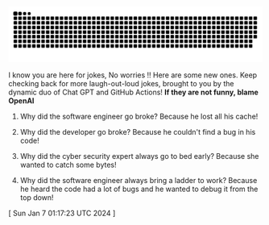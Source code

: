 <picture>
  <source media="(prefers-color-scheme: dark)" srcset="https://raw.githubusercontent.com/platane/platane/output/github-contribution-grid-snake-dark.svg">
  <source media="(prefers-color-scheme: light)" srcset="https://raw.githubusercontent.com/platane/platane/output/github-contribution-grid-snake.svg">
  <img alt="github contribution grid snake animation" src="https://raw.githubusercontent.com/platane/platane/output/github-contribution-grid-snake.svg">
</picture>


I know you are here for jokes, No worries !!
Here are some new ones. Keep checking back for more laugh-out-loud jokes, brought to you by the dynamic duo of Chat GPT and GitHub Actions! __If they are not funny, blame OpenAI__
 
1. Why did the software engineer go broke?
Because he lost all his cache!

2. Why did the developer go broke?
Because he couldn't find a bug in his code!

3. Why did the cyber security expert always go to bed early?
Because she wanted to catch some bytes!

4. Why did the software engineer always bring a ladder to work?
Because he heard the code had a lot of bugs and he wanted to debug it from the top down!
 
[ 
Sun Jan  7 01:17:23 UTC 2024
 ]
